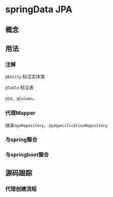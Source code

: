 # springData   JPA





## 概念



## 用法

### 注解

`@Entity` 标注实体类

`@Table` 标注表

`@Id`、`@Column`、



### 代理Mapper

继承`JpaRepository`、`JpaSpecificationRepository`





### 与spring整合



### 与springboot整合



## 源码跟踪

### 代理创建流程

